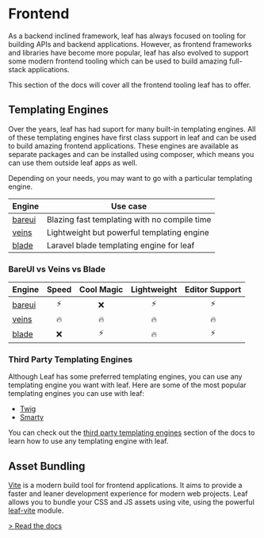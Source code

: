 # Frontend

As a backend inclined framework, leaf has always focused on tooling for building APIs and backend applications. However, as frontend frameworks and libraries have become more popular, leaf has also evolved to support some modern frontend tooling which can be used to build amazing full-stack applications.

This section of the docs will cover all the frontend tooling leaf has to offer.

## Templating Engines

Over the years, leaf has had suport for many built-in templating engines. All of these templating engines have first class support in leaf and can be used to build amazing frontend applications. These engines are available as separate packages and can be installed using composer, which means you can use them outside leaf apps as well.

Depending on your needs, you may want to go with a particular templating engine.

| Engine                           | Use case                                     |
| -------------------------------- | -------------------------------------------- |
| [bareui](/modules/views/bareui/) | Blazing fast templating with no compile time |
| [veins](/modules/views/veins/)   | Lightweight but powerful templating engine   |
| [blade](/modules/views/blade/)   | Laravel blade templating engine for leaf     |

### BareUI vs Veins vs Blade

| Engine                           |  Speed  |  Cool Magic  |  Lightweight  | Editor Support |
| -------------------------------- | :-----: | :----------: | :-----------: | :------------: |
| [bareui](/modules/views/bareui/) |    ⚡️   |       ❌      |      ⚡️       |       ⚡️       |
| [veins](/modules/views/veins/)   |    🔥   |       🔥      |      🔥       |       🔥       |
| [blade](/modules/views/blade/)   |    ❌   |       ⚡️      |      🔥       |       ⚡️       |

### Third Party Templating Engines

Although Leaf has some preferred templating engines, you can use any templating engine you want with leaf. Here are some of the most popular templating engines you can use with leaf:

- [Twig](https://twig.symfony.com/)
- [Smarty](https://www.smarty.net/)

You can check out the [third party templating engines](/modules/views/third-party/) section of the docs to learn how to use any templating engine with leaf.

## Asset Bundling

[Vite](https://vitejs.dev/) is a modern build tool for frontend applications. It aims to provide a faster and leaner development experience for modern web projects. Leaf allows you to bundle your CSS and JS assets using vite, using the powerful [leaf-vite](/modules/views/vite/) module.

[> Read the docs](/modules/views/vite/)

<!-- ## Frontend Frameworks

Leaf has support for some of the most popular frontend frameworks using [Inertia.js](https://inertiajs.com/). Inertia.js is a framework that allows you to create fully client-side rendered, single-page apps, without much of the complexity that comes with modern SPAs. It does this by leveraging Leaf's server-side rendering capabilities.

[> Read the docs](/modules/views/inertia/) -->
